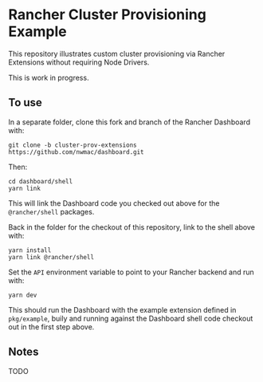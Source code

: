 # Rancher Cluster Provisioning Example

This repository illustrates custom cluster provisioning via Rancher Extensions without requiring
Node Drivers.

This is work in progress.

## To use

In a separate folder, clone this fork and branch of the Rancher Dashboard with:

```
git clone -b cluster-prov-extensions https://github.com/nwmac/dashboard.git
```

Then:

```
cd dashboard/shell
yarn link
```

This will link the Dashboard code you checked out above for the `@rancher/shell` packages.

Back in the folder for the checkout of this repository, link to the shell above with:

```
yarn install
yarn link @rancher/shell
```

Set the `API` environment variable to point to your Rancher backend and run with:

```
yarn dev
```

This should run the Dashboard with the example extension defined in `pkg/example`, buily and running
against the Dashboard shell code checkout out in the first step above.


## Notes

TODO